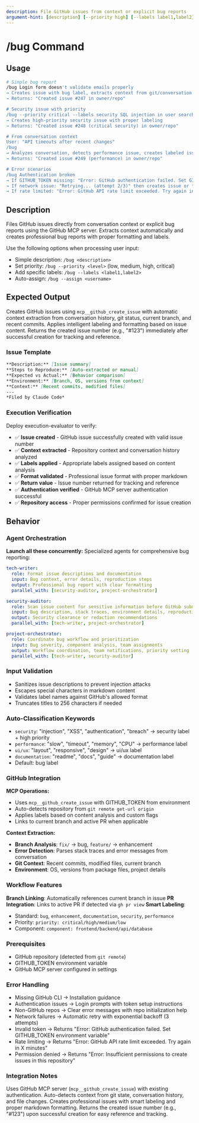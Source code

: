 ```yaml
---
description: File GitHub issues from context or explicit bug reports
argument-hint: [description] [--priority high] [--labels label1,label2]
---
```


# /bug Command

## Usage

```bash
# Simple bug report
/bug Login form doesn't validate emails properly
→ Creates issue with bug label, extracts context from git/conversation
→ Returns: "Created issue #247 in owner/repo"

# Security issue with priority
/bug --priority critical --labels security SQL injection in user search
→ Creates high-priority security issue with proper labeling
→ Returns: "Created issue #248 (critical security) in owner/repo"

# From conversation context
User: "API timeouts after recent changes"
/bug
→ Analyzes conversation, detects performance issue, creates labeled issue
→ Returns: "Created issue #249 (performance) in owner/repo"

# Error scenarios
/bug Authentication broken
→ If GITHUB_TOKEN missing: "Error: GitHub authentication failed. Set GITHUB_TOKEN environment variable"
→ If network issue: "Retrying... (attempt 2/3)" then creates issue or fails with clear message
→ If rate limited: "Error: GitHub API rate limit exceeded. Try again in 47 minutes"
```

## Description

Files GitHub issues directly from conversation context or explicit bug reports using the GitHub MCP
server. Extracts context automatically and creates professional bug reports with proper formatting
and labels.

Use the following options when processing user input:

- Simple description: `/bug <description>`
- Set priority: `/bug --priority <level>` (low, medium, high, critical)
- Add specific labels: `/bug --labels <label1,label2>`
- Auto-assign: `/bug --assign <username>`

## Expected Output

Creates GitHub issues using `mcp__github_create_issue` with automatic context extraction from
conversation history, git status, current branch, and recent commits. Applies intelligent labeling
and formatting based on issue content. Returns the created issue number (e.g., "#123") immediately
after successful creation for tracking and reference.

### Issue Template

```markdown
**Description:** [Issue summary]
**Steps to Reproduce:** [Auto-extracted or manual]
**Expected vs Actual:** [Behavior comparison]
**Environment:** [Branch, OS, versions from context]
**Context:** [Recent commits, modified files]
---
*Filed by Claude Code*
```

### Execution Verification

Deploy execution-evaluator to verify:

- ✅ **Issue created** - GitHub issue successfully created with valid issue number
- ✅ **Context extracted** - Repository context and conversation history analyzed
- ✅ **Labels applied** - Appropriate labels assigned based on content analysis
- ✅ **Format validated** - Professional issue format with proper markdown
- ✅ **Return value** - Issue number returned for tracking and reference
- ✅ **Authentication verified** - GitHub MCP server authentication successful
- ✅ **Repository access** - Proper permissions confirmed for issue creation

## Behavior

### Agent Orchestration

**Launch all these concurrently:** Specialized agents for comprehensive bug reporting:

```yaml
tech-writer:
  role: Format issue descriptions and documentation
  input: Bug context, error details, reproduction steps
  output: Professional bug report with clear formatting
  parallel_with: [security-auditor, project-orchestrator]

security-auditor:
  role: Scan issue content for sensitive information before GitHub submission
  input: Bug description, stack traces, environment details, reproduction steps
  output: Security clearance or redaction recommendations
  parallel_with: [tech-writer, project-orchestrator]

project-orchestrator:
  role: Coordinate bug workflow and prioritization
  input: Bug severity, component analysis, team assignments
  output: Workflow coordination, team notifications, priority setting
  parallel_with: [tech-writer, security-auditor]
```

### Input Validation

- Sanitizes issue descriptions to prevent injection attacks
- Escapes special characters in markdown content
- Validates label names against GitHub's allowed format
- Truncates titles to 256 characters if needed

### Auto-Classification Keywords

- `security`: "injection", "XSS", "authentication", "breach" → security label + high priority
- `performance`: "slow", "timeout", "memory", "CPU" → performance label
- `ui/ux`: "layout", "responsive", "design" → ui/ux label
- `documentation`: "readme", "docs", "guide" → documentation label
- Default: bug label

### GitHub Integration

**MCP Operations:**

- Uses `mcp__github_create_issue` with GITHUB_TOKEN from environment
- Auto-detects repository from `git remote get-url origin`
- Applies labels based on content analysis and custom flags
- Links to current branch and active PR when applicable

**Context Extraction:**

- **Branch Analysis**: `fix/` → bug, `feature/` → enhancement
- **Error Detection**: Parses stack traces and error messages from conversation
- **Git Context**: Recent commits, modified files, current branch
- **Environment**: OS, versions from package files, project details

### Workflow Features

**Branch Linking**: Automatically references current branch in issue
**PR Integration**: Links to active PR if detected via `gh pr view`
**Smart Labeling**:

- Standard: `bug`, `enhancement`, `documentation`, `security`, `performance`
- Priority: `priority: critical/high/medium/low`
- Component: `component: frontend/backend/api/database`

### Prerequisites

- GitHub repository (detected from `git remote`)
- GITHUB_TOKEN environment variable
- GitHub MCP server configured in settings

### Error Handling

- Missing GitHub CLI → Installation guidance
- Authentication issues → Login prompts with token setup instructions
- Non-GitHub repos → Clear error messages with repo initialization help
- Network failures → Automatic retry with exponential backoff (3 attempts)
- Invalid token → Returns "Error: GitHub authentication failed. Set GITHUB_TOKEN environment variable"
- Rate limiting → Returns "Error: GitHub API rate limit exceeded. Try again in X minutes"
- Permission denied → Returns "Error: Insufficient permissions to create issues in this repository"

### Integration Notes

Uses GitHub MCP server (`mcp__github_create_issue`) with existing authentication. Auto-detects
context from git state, conversation history, and file changes. Creates professional issues with
smart labeling and proper markdown formatting. Returns the created issue number (e.g., "#123") upon
successful creation for easy reference and tracking.
